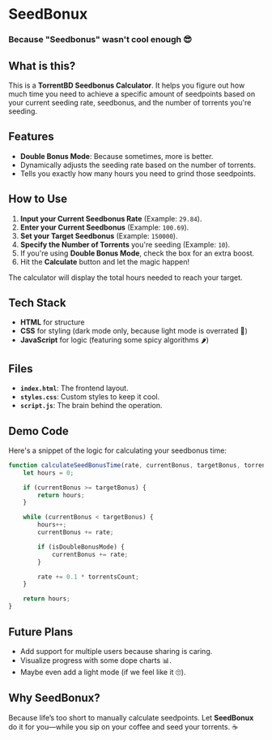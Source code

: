 # SeedBonux  
### Because "Seedbonus" wasn't cool enough 😎  

## What is this?  
This is a **TorrentBD Seedbonus Calculator**. It helps you figure out how much time you need to achieve a specific amount of seedpoints based on your current seeding rate, seedbonus, and the number of torrents you're seeding.  

## Features  
- **Double Bonus Mode**: Because sometimes, more is better.  
- Dynamically adjusts the seeding rate based on the number of torrents.  
- Tells you exactly how many hours you need to grind those seedpoints.  

## How to Use  
1. **Input your Current Seedbonus Rate** (Example: `29.84`).  
2. **Enter your Current Seedbonus** (Example: `100.69`).  
3. **Set your Target Seedbonus** (Example: `150000`).  
4. **Specify the Number of Torrents** you're seeding (Example: `10`).  
5. If you're using **Double Bonus Mode**, check the box for an extra boost.  
6. Hit the **Calculate** button and let the magic happen!  

The calculator will display the total hours needed to reach your target.  

## Tech Stack  
- **HTML** for structure  
- **CSS** for styling (dark mode only, because light mode is overrated 🖤)  
- **JavaScript** for logic (featuring some spicy algorithms 🌶️)  

## Files  
- **`index.html`**: The frontend layout.  
- **`styles.css`**: Custom styles to keep it cool.  
- **`script.js`**: The brain behind the operation.  

## Demo Code  
Here's a snippet of the logic for calculating your seedbonus time:  

```javascript
function calculateSeedBonusTime(rate, currentBonus, targetBonus, torrentsCount, isDoubleBonusMode) {
    let hours = 0;

    if (currentBonus >= targetBonus) {
        return hours;
    }

    while (currentBonus < targetBonus) {
        hours++;
        currentBonus += rate;

        if (isDoubleBonusMode) {
            currentBonus += rate;
        }

        rate += 0.1 * torrentsCount;
    }

    return hours;
}
```

## Future Plans  
- Add support for multiple users because sharing is caring.  
- Visualize progress with some dope charts 📊.  
- Maybe even add a light mode (if we feel like it 🙄).  

## Why SeedBonux?  
Because life’s too short to manually calculate seedpoints. Let **SeedBonux** do it for you—while you sip on your coffee and seed your torrents. ☕  
